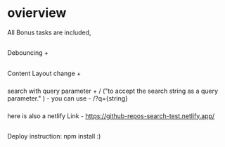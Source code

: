 # ovierview
All Bonus tasks are included,
##
Debouncing +
##
Content Layout change + 
###
search with query parameter + / ("to accept the search string as a query parameter." ) -  you can use  -   /?q={string}
###
here is also a netlify Link - https://github-repos-search-test.netlify.app/

##

Deploy instruction: npm install  :) 
